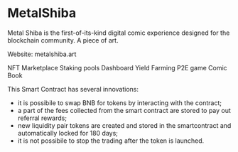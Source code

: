# MetalShiba
Metal Shiba is the first-of-its-kind digital comic experience designed for the blockchain community. A piece of art.

Website: metalshiba.art

NFT Marketplace
Staking pools
Dashboard
Yield Farming
P2E game
Comic Book

This Smart Contract has several innovations:
- it is possibile to swap BNB for tokens by interacting with the contract;
- a part of the fees collected from the smart contract are stored to pay out referral rewards;
- new liquidity pair tokens are created and stored in the smartcontract and automatically locked for 180 days;
- it is not possibile to stop the trading after the token is launched.
